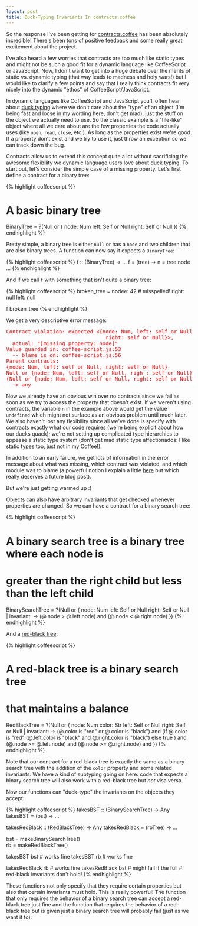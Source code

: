 ```yaml
--- 
layout: post
title: Duck-Typing Invariants In contracts.coffee
---
```


So the response I've been getting for [contracts.coffee](http://disnetdev.com/contracts.coffee/) has been absolutely incredible! There's been tons of positive feedback and some really great excitement about the project.

I've also heard a few worries that contracts are too much like static types and might not be such a good fit for a dynamic language like CoffeeScript or JavaScript. Now, I don't want to get into a huge debate over the merits of static vs. dynamic typing (that way leads to madness and holy wars!) but I would like to clarify a few points and say that I really think contracts fit very nicely into the dynamic "ethos" of CoffeeScript/JavaScript.

In dynamic languages like CoffeeScript and JavaScript you'll often hear about [duck typing](http://en.wikipedia.org/wiki/Duck_typing) where we don't care about the "type" of an object (I'm being fast and loose in my wording here, don't get mad), just the stuff on the object we actually need to use. So the classic example is a "file-like" object where all we care about are the few properties the code actually uses (like `open`, `read`, `close`, etc.). As long as the properties exist we're good. If a property don't exist and we try to use it, just throw an exception so we can track down the bug.

Contracts allow us to extend this concept quite a lot without sacrificing the awesome flexibility we dynamic language users love about duck typing. To start out, let's consider the simple case of a missing property. Let's first define a contract for a binary tree:


{% highlight coffeescript %}
# A basic binary tree
BinaryTree = ?(Null or {
  node: Num
  left: Self or Null
  right: Self or Null
})
{% endhighlight %}

Pretty simple, a binary tree is either `null` or has a `node` and two children that are also binary trees. A function can now say it expects a `BinaryTree`:

{% highlight coffeescript %}
f :: (BinaryTree) -> ...
f = (tree) ->
  n = tree.node
  ...
{% endhighlight %}

And if we call `f` with something that isn't quite a binary tree:

{% highlight coffeescript %}
broken_tree = 
  nodee: 42  # misspelled!
  right: null
  left: null

f broken_tree
{% endhighlight %}

We get a very descriptive error message:

<pre style="color: red">
Contract violation: expected &lt;{node: Num, left: self or Null,
                                right: self or Null}&gt;, 
  actual: "[missing property: node]"
Value guarded in: coffee-script.js:53 
  -- blame is on: coffee-script.js:56
Parent contracts:
{node: Num, left: self or Null, right: self or Null}
Null or {node: Num, left: self or Null, righ : self or Null}
(Null or {node: Num, left: self or Null, right: self or Null}) 
  -&gt; any 
</pre>

Now we already have an obvious win over no contracts since we fail as soon as we try to access the property that doesn't exist. If we weren't using contracts, the variable `n` in the example above would get the value `undefined` which might not surface as an obvious problem until much later. We also haven't lost any flexibility since all we've done is specify with contracts exactly what our code requires (we're being explicit about how our ducks quack); we're not setting up complicated type hierarchies to appease a static type system (don't get mad static type affectionados: I like static types too, just not in my Coffee!).

In addition to an early failure, we get lots of information in the error message about what was missing, which contract was violated, and which module was to blame (a powerful notion I explain a little [here](http://disnetdev.com/contracts.coffee/#use) but which really deserves a future blog post).

But we're just getting warmed up :)

Objects can also have arbitrary invariants that get checked whenever properties are changed. So we can have a contract for a binary search tree:

{% highlight coffeescript %}
# A binary search tree is a binary tree where each node is 
# greater than the right child but less than the left child
BinarySearchTree = ?(Null or {
  node: Num
  left: Self or Null
  right: Self or Null
  | invariant: ->
    (@.node > @.left.node) and (@.node < @.right.node)
})
{% endhighlight %}

And a [red-black tree](http://en.wikipedia.org/wiki/Red-black_tree):

{% highlight coffeescript %}
# A red-black tree is a binary search tree 
# that maintains a balance
RedBlackTree = ?(Null or {
  node: Num
  color: Str
  left: Self or Null
  right: Self or Null
  | invariant: ->
    (@.color is "red" or @.color is "black") and
    (if @.color is "red"
      (@.left.color is "black" and @.right.color is "black") 
    else 
      true
    ) and
    (@.node >= @.left.node) and (@.node >= @.right.node) and
})
{% endhighlight %}

Note that our contract for a red-black tree is exactly the same as a binary search tree with the addition of the `color` property and some related invariants. We have a kind of subtyping going on here: code that expects a binary search tree will also work with a red-black tree but *not* visa versa.

Now our functions can "duck-type" the invariants on the objects they accept:

{% highlight coffeescript %}
takesBST :: (BinarySearchTree) -> Any
takesBST = (bst) -> ...

takesRedBlack :: (RedBlackTree) -> Any
takesRedBlack = (rbTree) -> ...

bst = makeBinarySearchTree()  
rb = makeRedBlackTree()

takesBST bst # works fine
takesBST rb  # works fine

takesRedBlack rb  # works fine
takesRedBlack bst # might fail if the full 
                  # red-black invariants don't hold!
{% endhighlight %}

These functions not only specify that they require certain properties but also that certain invariants must hold. This is really powerful! The function that only requires the behavior of a binary search tree can accept a red-black tree just fine and the function that requires the behavior of a red-black tree but is given just a binary search tree will probably fail (just as we want it to).